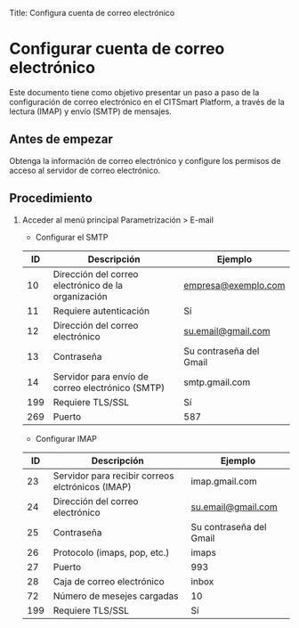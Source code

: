 Title: Configura cuenta de correo electrónico

# Configurar cuenta de correo electrónico

Este documento tiene como objetivo presentar un paso a paso de la configuración de correo electrónico en el CITSmart Platform, a través de la lectura (IMAP) y envío (SMTP) de mensajes.

Antes de empezar
--------------

Obtenga la información de correo electrónico y configure los permisos de acceso al servidor de correo electrónico.

Procedimiento
-----------

1. Acceder al menú principal Parametrización > E-mail

    - Configurar el SMTP

    |ID |Descripción | Ejemplo |
    |---|----------|---------|
    |10 | Dirección del correo electrónico de la organización	| empresa@exemplo.com |
    |11 | Requiere autenticación | Sí |
    |12 | Dirección del correo electrónico | su.email@gmail.com |
    |13 | Contraseña | Su contraseña del Gmail |
    |14 | Servidor para envío de correo electrónico (SMTP) | smtp.gmail.com |
    |199| Requiere TLS/SSL | Sí |
    |269| Puerto| 587 |


    - Configurar IMAP

    |ID | Descripción | Ejemplo |
    |---|-----------|---------|
    |23 | Servidor para recibir correos elctrónicos (IMAP) | imap.gmail.com |
    |24 | Dirección del correo electrónico | su.email@gmail.com |
    |25 | Contraseña | Su contraseña del Gmail |
    |26 | Protocolo (imaps, pop, etc.) | imaps |
    |27 | Puerto | 993 |
    |28 | Caja de correo electrónico | inbox |
    |72 | Número de mesejes cargadas | 10 |
    |199| Requiere TLS/SSL | Sí |

	
<!-- !!! tip "About"

    <b>Product/Version:</b> CITSmart | 8.00 &nbsp;&nbsp;
    <b>Updated:</b>01/22/2019 - João Pelles  
	
